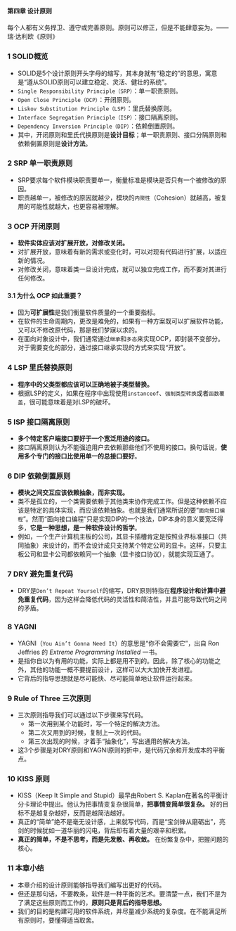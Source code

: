 #### 第四章 设计原则

每个人都有义务捍卫、遵守或完善原则。原则可以修正，但是不能肆意妄为。——瑞·达利欧《原则》

### 1 SOLID概览
- SOLID是5个设计原则开头字母的缩写，其本身就有“稳定的”的意思，寓意是“遵从SOLID原则可以建立稳定、灵活、健壮的系统”。
- `Single Responsibility Principle（SRP）`：单一职责原则。
- `Open Close Principle（OCP）`：开闭原则。
- `Liskov Substitution Principle（LSP）`：里氏替换原则。
- `Interface Segregation Principle（ISP）`：接口隔离原则。
- `Dependency Inversion Principle（DIP）`：依赖倒置原则。
- 其中，开闭原则和里氏代换原则是**设计目标**；单一职责原则、接口分隔原则和依赖倒置原则是**设计方法**。

### 2 SRP  单一职责原则
- SRP要求每个软件模块职责要单一，衡量标准是模块是否只有一个被修改的原因。
- 职责越单一，被修改的原因就越少，模块的`内聚性`（Cohesion）就越高，被复用的可能性就越大，也更容易被理解。

### 3 OCP 开闭原则
- **软件实体应该对扩展开放，对修改关闭。**
- 对扩展开放，意味着有新的需求或变化时，可以对现有代码进行扩展，以适应新的情况。
- 对修改关闭，意味着类一旦设计完成，就可以独立完成工作，而不要对其进行任何修改。

#### 3.1 为什么 OCP 如此重要？
- 因为**可扩展性**是我们衡量软件质量的一个重要指标。
- 在软件的生命周期内，更改是难免的，如果有一种方案既可以扩展软件功能，又可以不修改原代码，那是我们梦寐以求的。
- 在面向对象设计中，我们通常通过`继承`和`多态`来实现OCP，即封装不变部分。对于需要变化的部分，通过接口继承实现的方式来实现“开放”。

### 4 LSP 里氏替换原则
- **程序中的父类型都应该可以正确地被子类型替换。**
- 根据LSP的定义，如果在程序中出现使用`instanceof`、`强制类型转换`或者`函数覆盖`，很可能意味着是对LSP的破坏。

### 5 ISP 接口隔离原则
- **多个特定客户端接口要好于一个宽泛用途的接口。**
- 接口隔离原则认为不能强迫用户去依赖那些他们不使用的接口。换句话说，**使用多个专门的接口比使用单一的总接口要好**。

### 6 DIP 依赖倒置原则
- **模块之间交互应该依赖抽象，而非实现。**
- 类不是孤立的，一个类需要依赖于其他类来协作完成工作。但是这种依赖不应该是特定的具体实现，而应该依赖抽象。也就是我们通常所说的要“`面向接口编程`”。然而“面向接口编程”只是实现DIP的一个技法，DIP本身的意义要宽泛得多，**它是一种思想，是一种软件设计的哲学**。
- 例如，一个生产计算机主板的公司，其显卡插槽肯定是按照业界标准接口（共同抽象）来设计的，而不会设计成只支持某个特定公司的显卡。这样，只要主板公司和显卡公司都依赖同一个抽象（显卡接口协议），就能实现互通了。

### 7 DRY 避免重复代码
- DRY是`Don’t Repeat Yourself`的缩写，DRY原则特指在**程序设计和计算中避免重复代码**，因为这样会降低代码的灵活性和简洁性，并且可能导致代码之间的矛盾。

### 8 YAGNI
- YAGNI（`You Ain’t Gonna Need It`）的意思是“你不会需要它”，出自 Ron Jeffries 的 *Extreme Programming Installed* 一书。
- 是指你自以为有用的功能，实际上都是用不到的。因此，除了核心的功能之外，其他的功能一概不要提前设计，这样可以大大加快开发进程。
- 它背后的指导思想就是尽可能快、尽可能简单地让软件运行起来。

### 9 Rule of Three 三次原则
- 三次原则指导我们可以通过以下步骤来写代码。
    - 第一次用到某个功能时，写一个特定的解决方法。
    - 第二次又用到的时候，复制上一次的代码。
    - 第三次出现的时候，才着手“抽象化”，写出通用的解决方法。
- 这3个步骤是对DRY原则和YAGNI原则的折中，是代码冗余和开发成本的平衡点。

### 10 KISS 原则
- KISS（Keep It Simple and Stupid）最早由Robert S. Kaplan在著名的平衡计分卡理论中提出。他认为把事情变复杂很简单，**把事情变简单很复杂。** 好的目标不是越复杂越好，反而是越简洁越好。
- 真正的“简单”绝不是毫无设计感，上来就写代码，而是“宝剑锋从磨砺出”，亮剑的时候犹如一道华丽的闪电，背后却有着大量的艰辛和积累。
- **真正的简单，不是不思考，而是先发散、再收敛。** 在纷繁复杂中，把握问题的核心。

### 11 本章小结
- 本章介绍的设计原则能够指导我们编写出更好的代码。
- 但还是那句话，不要教条，软件是一种平衡的艺术。要清楚一点，我们不是为了满足这些原则而工作的，**原则只是背后的指导思想。**
- 我们的目的是构建可用的软件系统，并尽量减少系统的复杂度。在不能满足所有原则时，要懂得适当取舍。